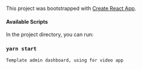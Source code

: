 

This project was bootstrapped with [Create React App](https://github.com/facebook/create-react-app).

#### Available Scripts

In the project directory, you can run:

### `yarn start`

```
Template admin dashboard, using for video app
```